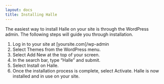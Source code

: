 ```yaml
---
layout: docs
title: Installing Halle
---
```

The easiest way to install Halle on your site is through the WordPress admin. The following steps will guide you through installation.

1. Log in to your site at [yoursite.com]/wp-admin
2. Select Themes from the WordPress menu.
3. Select Add New at the top of your screen.
4. In the search bar, type “Halle” and submit.
5. Select Install on Halle.
6. Once the installation process is complete, select Activate. Halle is now installed and in use on your site.